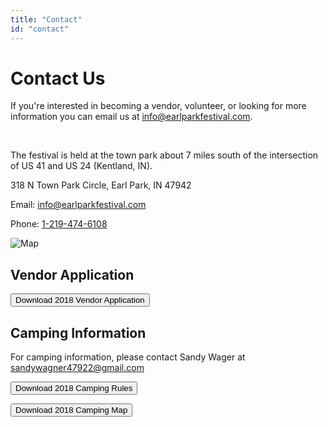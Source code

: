```yaml
---
title: "Contact"
id: "contact"
---
```


# Contact Us

If you're interested in becoming a vendor, volunteer, or looking for more information you can email us at [info@earlparkfestival.com](mailto:info@earlparkfestival.com).

<br>    
    
The festival is held at the town park about 7 miles south of the intersection of US 41 and US 24 (Kentland, IN).

318 N Town Park Circle, Earl Park, IN 47942

Email: [info@earlparkfestival.com](mailto:info@earlparkfestival.com) 

Phone: <a href="tel:+12194746108">1-219-474-6108</a>
    
![Map](/img/earlparkmap.png)

## Vendor Application

<button onclick="window.open('/docs/2018-flea-market-application.pdf')">Download 2018 Vendor Application <i class="fa fa-file-pdf-o"></i></button>

## Camping Information

For camping information, please contact Sandy Wager at [sandywagner47922@gmail.com](mailto:sandywagner47922@gmail.com)

<button onclick="window.open('/docs/2018-camping-rules.pdf')">Download 2018 Camping Rules <i class="fa fa-file-pdf-o"></i></button>

<button onclick="window.open('/docs/2018-camping-map.pdf')">Download 2018 Camping Map <i class="fa fa-file-pdf-o"></i></button>




<br>

